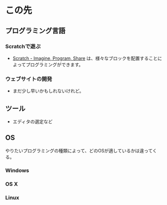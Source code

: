 この先
=======


プログラミング言語
--------------------

### Scratchで遊ぶ

- [Scratch - Imagine, Program, Share](https://scratch.mit.edu/) は、様々なブロックを配置することによってプログラミングができます。


### ウェブサイトの開発

- まだ少し早いかもしれないけれど。


ツール
-------

- エディタの選定など


OS
----

やりたいプログラミングの種類によって、どのOSが適しているかは違ってくる。

### Windows


### OS X


### Linux





